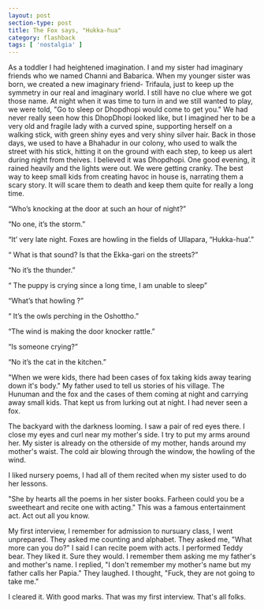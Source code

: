 ```yaml
---
layout: post
section-type: post
title: The Fox says, "Hukka-hua"
category: flashback
tags: [ 'nostalgia' ]
---
```


As a toddler I had heightened imagination. I and my sister had imaginary friends who we named Channi and Babarica. When my younger sister was born, we created a new imaginary friend- Trifaula, just to keep up the symmetry in our real and imaginary world. I still have no clue where we got those name. At night when it was time to turn in and we still wanted to play, we were told, "Go to sleep or Dhopdhopi would come to get you." We had never really seen how this DhopDhopi looked like, but I imagined her to be a very old and fragile lady with a curved spine, supporting herself on a walking stick, with green shiny eyes and very shiny silver hair. Back in those days, we used to have a Bhahadur in our colony, who used to walk the street with his stick, hitting it on the ground with each step, to keep us alert during night from theives. I believed it was Dhopdhopi. One good evening, it rained heavily and the lights were out. We were getting cranky. The best way to keep small kids from creating havoc in house is, narrating them a scary story. It will scare them to death and keep them quite for really a long time.

“Who’s knocking at the door at such an hour of night?”

“No one, it’s the storm.”

“It’ very late night. Foxes are howling in the fields of Ullapara, “Hukka-hua’.”

“ What is that sound? Is that the Ekka-gari on the streets?”

“No it’s the thunder.”

“ The puppy is crying since a long time, I am unable to sleep”

“What’s that howling ?”

“ It’s the owls perching in the  Oshottho.”

“The wind is making the door knocker rattle.”

“Is someone crying?”

“No it’s the cat in the kitchen.”

"When we were kids, there had been cases of fox taking kids away tearing down it's body." My father used to tell us stories of his village. The Hunuman and the fox and the cases of them coming at night and carrying away small kids. That kept us from lurking out at night.  I had never seen a fox. 

The backyard with the darkness looming. I saw a pair of red eyes there. I close my eyes and curl near my mother's side. I try to put my arms around her. My sister is already on the otherside of my mother, hands around my mother's waist. The cold air blowing through the window, the howling of the wind.

I liked nursery poems, I had all of them recited when my sister used to do her lessons. 

"She by hearts all the poems in her sister books. Farheen could you be a sweetheart and recite one with acting." This was a famous entertainment act. Act out all you know.

My first interview, I remember for admission to nursuary class, I went unprepared. They asked me counting and alphabet. They asked me, "What more can you do?" I said I can recite poem with acts. I performed Teddy bear. They liked it. Sure they would. I remember them asking me my father's and mother's name. I replied, "I don't remember my mother's name but my father calls her Papia." They laughed. I thought, "Fuck, they are not going to take me."

I cleared it. With good marks. That was my first interview. That's all folks.
